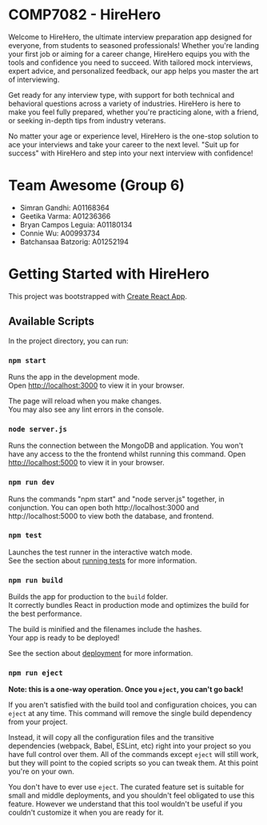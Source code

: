 # COMP7082 - HireHero
Welcome to HireHero, the ultimate interview preparation app designed for everyone, from students to seasoned professionals! Whether you're landing your first job or aiming for a career change, HireHero equips you with the tools and confidence you need to succeed. With tailored mock interviews, expert advice, and personalized feedback, our app helps you master the art of interviewing.

Get ready for any interview type, with support for both technical and behavioral questions across a variety of industries. HireHero is here to make you feel fully prepared, whether you're practicing alone, with a friend, or seeking in-depth tips from industry veterans.

No matter your age or experience level, HireHero is the one-stop solution to ace your interviews and take your career to the next level. "Suit up for success" with HireHero and step into your next interview with confidence!

# Team Awesome (Group 6)
* Simran Gandhi: A01168364
* Geetika Varma: A01236366
* Bryan Campos Leguia: A01180134
* Connie Wu: A00993734
* Batchansaa Batzorig: A01252194

# Getting Started with HireHero

This project was bootstrapped with [Create React App](https://github.com/facebook/create-react-app).

## Available Scripts

In the project directory, you can run:

### `npm start`

Runs the app in the development mode.\
Open [http://localhost:3000](http://localhost:3000) to view it in your browser.

The page will reload when you make changes.\
You may also see any lint errors in the console.

### `node server.js`

Runs the connection between the MongoDB and application. You won't have any access to the the frontend whilst running this command. 
Open [http://localhost:5000](http://localhost:5000) to view it in your browser.

### `npm run dev `

Runs the commands "npm start" and "node server.js" together, in conjunction. You can open both http://localhost:3000 and http://localhost:5000 to view both the database, and frontend. 

### `npm test`

Launches the test runner in the interactive watch mode.\
See the section about [running tests](https://facebook.github.io/create-react-app/docs/running-tests) for more information.

### `npm run build`

Builds the app for production to the `build` folder.\
It correctly bundles React in production mode and optimizes the build for the best performance.

The build is minified and the filenames include the hashes.\
Your app is ready to be deployed!

See the section about [deployment](https://facebook.github.io/create-react-app/docs/deployment) for more information.

### `npm run eject`

**Note: this is a one-way operation. Once you `eject`, you can't go back!**

If you aren't satisfied with the build tool and configuration choices, you can `eject` at any time. This command will remove the single build dependency from your project.

Instead, it will copy all the configuration files and the transitive dependencies (webpack, Babel, ESLint, etc) right into your project so you have full control over them. All of the commands except `eject` will still work, but they will point to the copied scripts so you can tweak them. At this point you're on your own.

You don't have to ever use `eject`. The curated feature set is suitable for small and middle deployments, and you shouldn't feel obligated to use this feature. However we understand that this tool wouldn't be useful if you couldn't customize it when you are ready for it.
